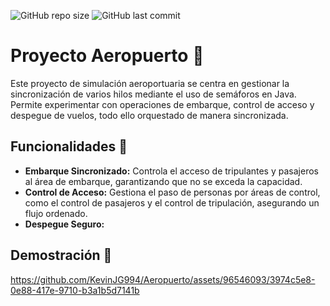 ![GitHub repo size](https://img.shields.io/github/repo-size/KevinJG994/Aeropuerto)
![GitHub last commit](https://img.shields.io/github/last-commit/KevinJG994/Aeropuerto)

# Proyecto Aeropuerto 🛫

Este proyecto de simulación aeroportuaria se centra en gestionar la sincronización de varios hilos mediante el uso de semáforos en Java. Permite experimentar con operaciones de embarque, control de acceso y despegue de vuelos, todo ello orquestado de manera sincronizada.

## Funcionalidades 🚀

- **Embarque Sincronizado:** Controla el acceso de tripulantes y pasajeros al área de embarque, garantizando que no se exceda la capacidad.
- **Control de Acceso:** Gestiona el paso de personas por áreas de control, como el control de pasajeros y el control de tripulación, asegurando un flujo ordenado.
- **Despegue Seguro:**

## Demostración 🎥

https://github.com/KevinJG994/Aeropuerto/assets/96546093/3974c5e8-0e88-417e-9710-b3a1b5d7141b

